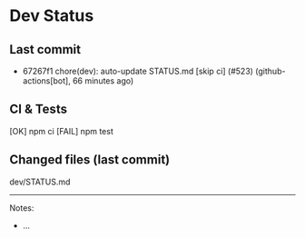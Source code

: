 # Dev Status

## Last commit
- 67267f1 chore(dev): auto-update STATUS.md [skip ci] (#523) (github-actions[bot], 66 minutes ago)
## CI & Tests
[OK] npm ci
[FAIL] npm test

## Changed files (last commit)
dev/STATUS.md

---
Notes:
- ...
